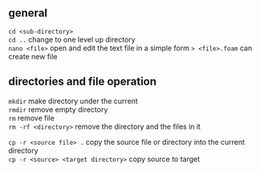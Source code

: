 ## general

`cd <sub-directory>`\
`cd ..` change to one level up directory\
`nano <file>` open and edit the text file in a simple form
`> <file>.foam` can create new file



## directories and file operation
`mkdir` make directory under the current\
`rmdir` remove empty directory\
`rm`  remove file\
`rm -rf <directory>` remove the directory and the files in it

`cp -r <source file> .` copy the source file or directory into the current directory\
`cp -r <source> <target directory>` copy source to target
